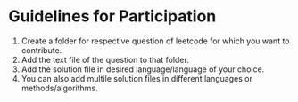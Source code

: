 # Guidelines for Participation

1. Create a folder for respective question of leetcode for which you want to contribute.
2. Add the text file of the question to that folder.
3. Add the solution file in desired language/language of your choice.
4. You can also add multile solution files in different languages or methods/algorithms.
